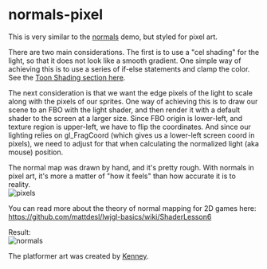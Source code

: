 # normals-pixel

This is very similar to the [normals](../normals) demo, but styled for pixel art. 

There are two main considerations. The first is to use a "cel shading" for the light, so that it does not look like a smooth gradient. One simple way of achieving this is to use a series of if-else statements and clamp the color. See the [Toon Shading section here](http://prideout.net/blog/?p=22). 

The next consideration is that we want the edge pixels of the light to scale along with the pixels of our sprites. One way of achieving this is to draw our scene to an FBO with the light shader, and then render it with a default shader to the screen at a larger size. Since FBO origin is lower-left, and texture region is upper-left, we have to flip the coordinates. And since our lighting relies on gl_FragCoord (which gives us a lower-left screen coord in pixels), we need to adjust for that when calculating the normalized light (aka mouse) position. 

The normal map was drawn by hand, and it's pretty rough. With normals in pixel art, it's more a matter of "how it feels" than how accurate it is to reality.  
![pixels](http://mattdesl.github.io/kami-demos/release/img/pixel-normals.png)

You can read more about the theory of normal mapping for 2D games here:  
https://github.com/mattdesl/lwjgl-basics/wiki/ShaderLesson6

Result:  
![normals](http://i.imgur.com/e8vaX88.png)

The platformer art was created by [Kenney](http://opengameart.org/content/platformer-art-pixel-edition).